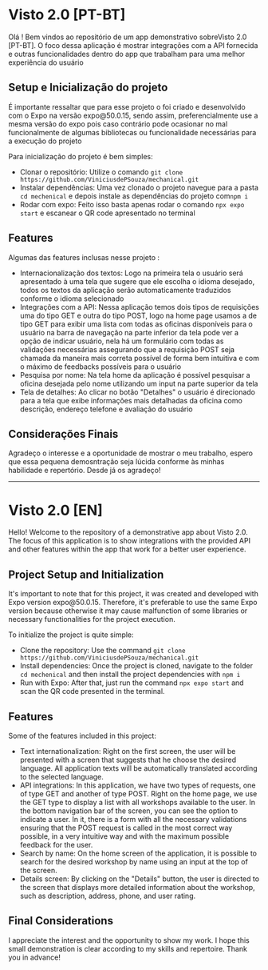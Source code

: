 <h1>Visto 2.0 [PT-BT]</h1>
<p>
  Olá ! Bem vindos ao repositório de um app demonstrativo sobreVisto 2.0 [PT-BT]. O foco dessa aplicação é mostrar integrações com a API fornecida e outras funcionalidades dentro do app que trabalham para uma melhor 
  experiência do usuário 
</p>

<h2>Setup e Inicialização do projeto</h2>

<p>
  É importante ressaltar que para esse projeto o foi criado e desenvolvido com o Expo na versão expo@50.0.15, sendo assim, preferencialmente use a mesma versão do expo pois caso contrário pode ocasionar no mal funcionalmente 
  de algumas bibliotecas ou funcionalidade necessárias para a execução do projeto
</p>

<p>
  Para inicialização do projeto é bem simples: 
</p>

<ul>
  <li>
    Clonar o repositório: Utilize o comando <code>git clone https://github.com/ViniciusdePSouza/mechanical.git</code>
  </li>
  <li>
   Instalar dependências: Uma vez clonado o projeto navegue para a pasta <code>cd mechenical</code> e depois instale as dependências do projeto com<code>npm i</code>
  </li>
  <li>
   Rodar com expo: Feito isso basta apenas rodar o comando <code>npx expo start</code> e escanear o QR code apresentado no terminal
  </li>
</ul>

<h2>Features</h2>

<p>Algumas das features inclusas nesse projeto : </p>

<ul>
  <li>
    Internacionalização dos textos: Logo na primeira tela o usuário será apresentado à uma tela que sugere que ele escolha o idioma desejado, todos os textos da aplicação serão automaticamente traduzidos conforme o idioma 
    selecionado
  <li>
   Integrações com a API: Nessa aplicação temos dois tipos de requisições uma do tipo GET e outra do tipo POST, logo na home page usamos a de tipo GET para exibir uma lista com todas as oficinas disponíveis para o usuário
    na barra de navegação na parte inferior da tela pode ver a opção de indicar usuário, nela há um formulário com todas as validações necessárias assegurando que a requisição POST seja chamada da maneira mais correta possível
    de forma bem intuitiva e com o máximo de feedbacks possíveis para o usuário
  </li>
  <li>
   Pesquisa por nome: Na tela home da aplicação é possível pesquisar a oficina desejada pelo nome utilizando um input na parte superior da tela
  </li>
  <li>
   Tela de detalhes: Ao clicar no botão "Detalhes" o usuário é direcionado para a tela que exibe informações mais detalhadas da oficina como descrição, endereço telefone e avaliação do usuário
  </li>
</ul>

<h2>Considerações Finais</h2>

<p>Agradeço o interesse e a oportunidade de mostrar o meu trabalho, espero que essa pequena demosntração seja lúcida conforme às minhas habilidade e repertório. Desde já os agradeço! </p>

--------------------------------------------------------------------------------------------------------------------------------------------------

<h1>Visto 2.0 [EN]</h1>
<p>
  Hello! Welcome to the repository of a demonstrative app about Visto 2.0. The focus of this application is to show integrations with the provided API and other features within the app that work for a better user experience.
</p>

<h2>Project Setup and Initialization</h2>

<p>
  It's important to note that for this project, it was created and developed with Expo version expo@50.0.15. Therefore, it's preferable to use the same Expo version because otherwise it may cause malfunction of some libraries or necessary functionalities for the project execution.
</p>

<p>
  To initialize the project is quite simple:
</p>

<ul>
  <li>
    Clone the repository: Use the command <code>git clone https://github.com/ViniciusdePSouza/mechanical.git</code>
  </li>
  <li>
    Install dependencies: Once the project is cloned, navigate to the folder <code>cd mechenical</code> and then install the project dependencies with <code>npm i</code>
  </li>
  <li>
    Run with Expo: After that, just run the command <code>npx expo start</code> and scan the QR code presented in the terminal.
  </li>
</ul>

<h2>Features</h2>

<p>Some of the features included in this project:</p>

<ul>
  <li>
    Text internationalization: Right on the first screen, the user will be presented with a screen that suggests that he choose the desired language. All application texts will be automatically translated according to the selected language.
  </li>
  <li>
    API integrations: In this application, we have two types of requests, one of type GET and another of type POST. Right on the home page, we use the GET type to display a list with all workshops available to the user. In the bottom navigation bar of the screen, you can see the option to indicate a user. In it, there is a form with all the necessary validations ensuring that the POST request is called in the most correct way possible, in a very intuitive way and with the maximum possible feedback for the user.
  </li>
  <li>
    Search by name: On the home screen of the application, it is possible to search for the desired workshop by name using an input at the top of the screen.
  </li>
  <li>
    Details screen: By clicking on the "Details" button, the user is directed to the screen that displays more detailed information about the workshop, such as description, address, phone, and user rating.
  </li>
</ul>

<h2>Final Considerations</h2>

<p>I appreciate the interest and the opportunity to show my work. I hope this small demonstration is clear according to my skills and repertoire. Thank you in advance!</p>

